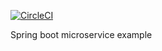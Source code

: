 [![CircleCI](https://circleci.com/gh/JeRiF74/mssc-beer-service/tree/main.svg?style=svg)](https://circleci.com/gh/JeRiF74/mssc-beer-service/tree/main)

Spring boot microservice example